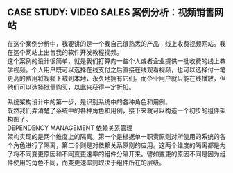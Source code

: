 ## CASE STUDY: VIDEO SALES 案例分析：视频销售网站    

在这个案例分析中，我要讲的是一个我自己很熟悉的产品：线上收费视频网站。我在这个网站上出售我的软件开发教程视频。        
这个案例的设计很简单，就是我们打算向一些个人或者企业提供一批收费的线上教学视频。个人用户既可以选择在线支付之后直接在线观看视频，也可以选择付一笔更高的费用将视频下载到本地，永久地拥有它们。而企业用户就只能在线播放，但他们可以选择批量购买，以此来获得一定折扣。      

      
系统架构设计中的第一步，是识别系统中的各种角色和用例。     
既然我们弄清楚了系统中的各种角色和用例，接下来就可以构造一个初步的组件架构图了。      
DEPENDENCY MANAGEMENT 依赖关系管理     
架构实现的是两个维度上的隔离。第一个是根据单一职责原则对所使用的系统的各个角色进行了隔离，第二个则是对依赖关系原则的应用。这两个维度的隔离都是为了将不同变更原因和不同变更速率的组件分隔开来。譬如变更的原因不同是因为组件使用的角色不同，而变更速率则取决于组件所在的层级。     

